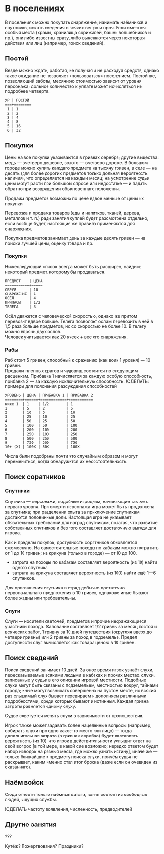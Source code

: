 # В поселениях

В поселениях можно покупать снаряжение, нанимать наёмников и спутников, искать сведения о всяких вещах и проч. Если имеются особыя места (храмы, хранилища скрижалей, башни волшебников и пр.), они либо известны сразу, либо выясняются через некоторыя действия или лиц (например, поиск сведений).

## Постой

Везде можно ждать, работая, не получая и не расходуя средств, однако такое ожидание не позволяет «пользоваться» поселением. Постой же, позволяющий заботы, месячною стоимостью зависит от уровня персонажа; дольное количество к уплате может исчисляться не подробнее четверти.
```
УР | ПОСТОЙ
===+========
 1 | 1
 2 | 2
 3 | 4
 4 | 8
 5 | 16
 6 | 32
```

## Покупки

Цены на все покупки указываются в гривнах серебра; другие вещества: медь — вчетверо дешевле, золото —  вчетверо дороже. В большом городе можно купить каждаго предмета на тысячу гривен, в селе — на десять (для более дорогих предметов только дольная вероятность наличия), что определяется на каждый месяц; на усмотрение судьи цены могут расти при большом спросе или недостатке — и падать обратно при возвращении обыкновеннаго положения.

Продажа предметов возможна по цене вдвое меньше от цены их покупки.

Перевозка и продажа товаров (еды и напитков, тканей, дерева, металлов и т. п.) ради занятия куплей будет разсмотрена отдельно, если вообще будет, настоящие же правила применяются для снаряжения.

Покупка предметов занимает день за каждые десять гривен — на поиски лучшей цены, оценку товара и пр.

### Покупки

Нижеследующий список всегда может быть расширен, найдись некоторый предмет, которому бы продаваться.

```
ПРЕДМЕТ    | ЦЕНА
===========+=====
СБРУЯ      | 10
СНАРЯЖЕНИЕ | 1
ОСЁЛ       | 4
ПРИПАСЫ    | 1/2
ТЕЛЕГА     | 3
```

Осёл движется с человеческой скоростью, однако же притом перевозит вдвое больше. Телега позволяет ослам перевозить в ней в 1,5 раза больше предметов, но со скоростью не более 10. В телегу можно впрячь двух ослов.  
Человек учитывается как 20 ячеек + вес его снаряжения.

### Рабы

Раб стоит 5 гривен; способный к сражению (как воин 1 уровня) — 10 гривен.  
Продажа пленных врагов и чудовищ состоится по следующим расценкам. Прибавка 1 начисляется за каждую особую способность, прибавка 2 — за каждую исключительную способность. !СДЕЛАТЬ: примеры для пояснения разсуждения способностей.
```
УРОВЕНЬ | ЦЕНА | ПРИБАВКА 1 | ПРИБАВКА 2 
========+======+============+===========
ниже 1  | 1    | 1/2        | 1
1       | 5    | 2          | 5
2       | 10   | 5          | 10
3       | 25   | 10         | 25
4       | 50   | 25         | 50
5       | 100  | 50         | 100
6       | 200  | 100        | 200
7       | 250  | 100        | 250
8       | 500  | 250        | 500
9       | 750  | 300        | 750
10+ (Х) | 100Х | 50Х        | 100Х
```

Числа были подобраны почти что случайным образом и могут перемениться, когда обнаружится их несостоятельность.

## Поиск соратников

### Спутники

Спутники — персонажи, подобные игроцким, начинающие так же с перваго уровня. При смерти персонажа игра может быть продолжена за спутника; при разделении опыта за приключение спутникам достаются половинные доли. Настоящая игра не указывает обязательных требований для наград спутникам, полагая, что развитие собственных спутников и без того составляет достаточную выгоду для игрока.

Как и пределы покупок, доступность соратников обновляется ежемесячно. На самостоятельные походы по кабакам можно потратить от 1 до 10 гривен; на крикуна (только в городе) — от 10 до 100.
* затрата на походы по кабакам составляет вероятность (из 10) найти одного спутника.
* затрата на крикуна составляет вероятность (из 100) найти ещё 1—6 спутников.

Для приглашения спутника в отряд добычно достаточно первоначальнаго предложения в 10 гривен, однакоже иные бывают более жадны или требовательны.

### Слуги

Слуги — носители светочей, предметов и прочие несражающиеся участники похода. Жалование составляет 1/2 гривны за месяц постоя и всяческих забот, 1 гривну за 10 дней путешествия (округляя вверх до четвери гривны) или 2 гривны за поход в подземелье. Предел доступности слуг вычисляется как товара ценою в 10 гривен.

## Поиск сведений

Поиск сведений занимает 10 дней. За оное время игрок узнаёт слухи, пересказываемые всякими людьми в кабаках и прочих местах, слухи, записанные у судьи в его описании игровой местности. Подобные слухи могут быть связаны с подземельем, местностью вокруг, тайнами города; иные могут возникать совершенно на пустом месте, но всякий раз слышимый слух бывает перевираем и дополняем различными подробностями, среди которых бывают и истинныя. Каждая гривна затраты равняется одному слуху.

Судье советуется менять слухи в зависимости от происшествий.

Игрок также может задавать более нацеленные вопросы (например, собирать слухи про одно какое-то место или лицо) — тогда дополнительная затрата (в гривнах серебра) будет составлять вероятность (из 10), что игрок в действительности услышит ответ на свой вопрос [в той мере, в какой сие возможно; нередко ответом будет набор наводок на разныя места, где можно узнать истину], иначе же — только ближайшие к предмету поиска слухи, причём судья не раскрывает, каким именно стал итог броска (даже если он очевиден из сказаннаго).

## Наём войск

Сюда отнести только наёмныя ватаги, какия состоят из свободных людей, ищущих службы.

!СДЕЛАТЬ частоту появления, численность, предводителей

## Другие занятия

???

Кутёж? Пожертвования? Праздники?
